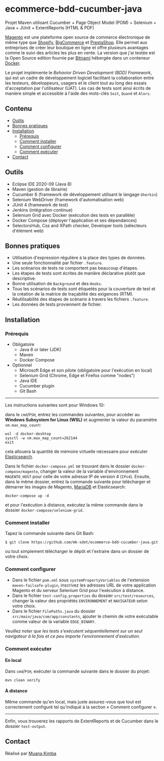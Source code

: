 # ecommerce-bdd-cucumber-java

Projet Maven utilisant Cucumber + Page Object Model (POM) + Selenium + Java + JUnit + ExtentReports (HTML & PDF)

[Magento](https://magento.com/) est une plateforme open source de commerce électronique de même type que [Shopify](https://www.shopify.ca/), [BigCommerce](https://www.bigcommerce.ca/) et [PrestaShop](https://www.prestashop.com/en). Elle permet aux entreprises de créer leur boutique en ligne et offre plusieurs avantages comme le suivi des articles les plus en vente. La version que j'ai testée est la Open Source edition fournie par [Bitnami](https://bitnami.com/) hébergée dans un conteneur [Docker](https://bitnami.com/stack/magento/containers).

Le projet implémente le *Behavior Driven Development (BDD) Framework*, qui est un cadre de développement logiciel facilitant la collaboration entre les testeurs, développeurs, usagers et le client tout au long des essais d'acceptation par l'utilisateur (UAT). Les cas de tests sont ainsi écrits de manière simple et accessible à l'aide des mots-clés `Soit`, `Quand` et `Alors`.

## Contenu

 - [Outils](#outils)
 - [Bonnes pratiques](#bonnes-pratiques)
 - [Installation](#installation)
    - [Prérequis](#prérequis)
    - [Comment installer](#comment-installer)
    - [Comment configurer](#comment-configurer)
    - [Comment exécuter](#comment-exécuter)
 - [Contact](#contact)

## Outils

- Eclipse IDE 2020-09 (Java 8)
- Maven (gestion de librairie)
- Cucumber 6 (framework de développement utilisant le langage `Gherkin`)
- Selenium WebDriver (framework d'automatisation web)
- JUnit 4 (framework de test)
- Jenkins (intégration continue)
- Selenium Grid avec Docker (exécution des tests en parallèle)
- Docker Compose (déployer l'application et ses dépendances)
- SelectorsHub, Css and XPath checker, Developer tools (sélecteurs d'élément web)

## Bonnes pratiques

- Utilisation d'expression régulière à la place des types de données.
- Une seule fonctionnalité par fichier `.feature`.
- Les scénarios de tests ne comportent pas beaucoup d'étapes.
- Les étapes de tests sont écrites de manière déclarative plutôt que descriptive.
- Bonne utilisation de `Background` et des `Hooks`.
- Tous les scénarios de tests sont étiquetés pour la couverture de test et la création de la matrice de traçabilité des exigences (RTM).
- Réutilisabilité des étapes de scénario à travers les fichiers `.feature`.
- Les données de tests proviennent de fichier.

## Installation

### Prérequis

- Obligatoire
  - Java 8 or later (JDK)
  - Maven
  - Docker Compose
- Optionnel
  - Microsoft Edge et son pilote (obligatoire pour l'exécution en local)
  - Selenium Grid (Chrome, Edge et Firefox comme "nodes")
  - Java IDE
  - Cucumber plugin
  - Git Bash

***

Les instructions suivantes sont pour Windows 10:

dans le `cmd`/`PSH`, entrez les commandes suivantes, pour accéder au **Windows Subsystem for Linux (WSL)** et augmenter la valeur du paramètre `vm.max_map_count`:

```
wsl -d docker-desktop
sysctl -w vm.max_map_count=262144
exit
```

cela allouera la quantité de mémoire virtuelle nécessaire pour exécuter [Elasticsearch](https://www.elastic.co/elasticsearch/).

Dans le fichier `docker-compose.yml` se trouvant dans le dossier `docker-compose/magento`, changer la valeur de la variable d'environnement `MAGENTO_HOST` pour celle de votre adresse IP de version 4 (`IPv4`). Ensuite, dans le même dossier, entrez la commande suivante pour télécharger et démarrer les images de Magento, [MariaDB](https://mariadb.org/) et Elasticsearch:

```
docker-compose up -d
```

et pour l'exécution à distance, exécutez la même commande dans le dossier `docker-compose/selenium-grid`.

### Comment installer

Tapez la commande suivante dans Git Bash:

```
$ git clone https://github.com/mk-sdet/ecommerce-bdd-cucumber-java.git
```

ou tout simplement télécharger le dépôt et l'extraire dans un dossier de votre choix.

### Comment configurer

- Dans le fichier `pom.xml` sous `systemPropertyVariables` de l'extension `maven-failsafe-plugin`, inscrivez les adresses URL de votre application Magento et du serveur Selenium Grid pour l'exécution à distance.
- Dans le fichier `test-config.properties` du dossier `src/test/resources`, changer la valeur des propriétés `ENVIRONNEMENT` et `NAVIGATEUR` selon votre choix.
- Dans le fichier `FilePaths.java` du dossier `src/main/java/com/app/constants`, ajouter le chemin de votre exécutable comme valeur de la variable `EDGE_BINARY`.

*Veuillez noter que les tests s'exécutent séquentiellement sur un seul navigateur à la fois et ce peu importe l'environnement d'exécution.*

### Comment exécuter

#### En local

Dans `cmd`/`PSH`, exécuter la commande suivante dans le dossier du projet:

```
mvn clean verify
```

#### À distance

Même commande qu'en local, mais juste assurez-vous que tout est correctement configuré tel qu'indiqué à la section « Comment configurer ».

***

Enfin, vous trouverez les rapports de ExtentReports et de Cucumber dans le dossier `test-output`.

## Contact

Réalisé par [Muana Kimba](https://www.linkedin.com/in/mkimba)
